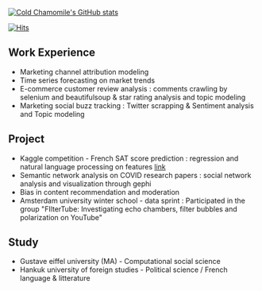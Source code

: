 
<!--
**hoy209/hoy209** is a ✨ _special_ ✨ repository because its `README.md` (this file) appears on your GitHub profile.

Here are some ideas to get you started:

- 🔭 I’m currently working on ...
- 🌱 I’m currently learning ...
- 👯 I’m looking to collaborate on ...
- 🤔 I’m looking for help with ...
- 💬 Ask me about ...
- 📫 How to reach me: ...
- 😄 Pronouns: ...
- ⚡ Fun fact: ...
-->

<!-- github stats -->
[![Cold Chamomile's GitHub stats](https://github-readme-stats.vercel.app/api?username=Minhee&hide=contribs&show_icons=true&theme=dracula)](https://github.com/hoy209/github-readme-stats)

<!-- github number of visits -->
[![Hits](https://hits.seeyoufarm.com/api/count/incr/badge.svg?url=https%3A%2F%2Fgithub.com%2Fgjbae1212%2Fhit-counter&count_bg=%235772EF&title_bg=%23534C4C&icon=&icon_color=%23F5F5F5&title=hits&edge_flat=true)](https://hits.seeyoufarm.com)


<!-- career -->

## Work Experience
* Marketing channel attribution modeling
* Time series forecasting on market trends
* E-commerce customer review analysis : comments crawling by selenium and beautifulsoup & star rating analysis and topic modeling
* Marketing social buzz tracking : Twitter scrapping & Sentiment analysis and Topic modeling

## Project
* Kaggle competition - French SAT score prediction : regression and natural language processing on features [link](https://www.kaggle.com/c/dsia-spring2021)
* Semantic network analysis on COVID research papers : social network analysis and visualization through gephi
* Bias in content recommendation and moderation
* Amsterdam university winter school - data sprint : Participated in the group "FIlterTube: Investigating echo chambers, filter bubbles and polarization on YouTube"

## Study
* Gustave eiffel university (MA) - Computational social science
* Hankuk university of foreign studies - Political science / French language & litterature
